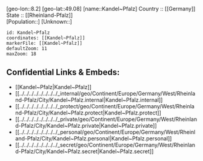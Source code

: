 ﻿---
location: [49.08,8.2] 
mapzoom: [7,12] 
mapmarker: city 
type: City
tags:
- geo/City


SpocWebEntityId: 31288
isDeleted: false
confidential: public

---
[geo-lon::8.2] 
[geo-lat::49.08] 
[name::Kandel~Pfalz] 
Country :: [[Germany]]  
State :: [[Rheinland-Pfalz]]  
[Population::] 
[Unknown::] 


```leaflet
id: Kandel~Pfalz
coordinates: [[Kandel~Pfalz]] 
markerFile: [[Kandel~Pfalz]] 
defaultZoom: 11 
maxZoom: 18
```


## Confidential Links & Embeds: 
- [[Kandel~Pfalz|Kandel~Pfalz]]  
- [[../../../../../../../../_internal/geo/Continent/Europe/Germany/West/Rheinland-Pfalz/City/Kandel~Pfalz.internal|Kandel~Pfalz.internal]] 
- [[../../../../../../../../_protect/geo/Continent/Europe/Germany/West/Rheinland-Pfalz/City/Kandel~Pfalz.protect|Kandel~Pfalz.protect]] 
- [[../../../../../../../../_private/geo/Continent/Europe/Germany/West/Rheinland-Pfalz/City/Kandel~Pfalz.private|Kandel~Pfalz.private]] 
- [[../../../../../../../../_personal/geo/Continent/Europe/Germany/West/Rheinland-Pfalz/City/Kandel~Pfalz.personal|Kandel~Pfalz.personal]] 
- [[../../../../../../../../_secret/geo/Continent/Europe/Germany/West/Rheinland-Pfalz/City/Kandel~Pfalz.secret|Kandel~Pfalz.secret]] 
